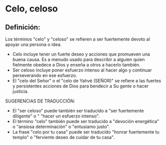 # Celo, celoso

## Definición: 

Los términos "celo" y "celoso" se refieren a ser fuertemente devoto al apoyar una persona o idea.

* Celo incluye tener un fuerte deseo y acciones que promueven una buena causa. Es a menudo usado para describir a alguien quien fielmente obedece a Dios y enseña a otros a hacerlo también.
* Ser celoso incluye poner esfuerzo intenso al hacer algo y continuar perseverando en ese esfuerzo.
* El "celo del Señor" o el "celo de Yahvé (SEÑOR)" se refiere a las  fuertes y persistentes acciones de Dios para bendecir a Su gente o hacer justicia.

SUGERENCIAS DE TRADUCCIÓN:

* El "ser celoso" puede también ser traducido a "ser fuertemente diligente" o " "hacer un esfuerzo intenso".
* El término "celo" también puede ser traducido a "devoción energética" o "ansiosa determinación" o "entusiamo justo".
* La frase "celo por tu casa" puede ser traducido "honrar fuertemente tu templo" o "ferviente deseo de cuidar de tu casa".

